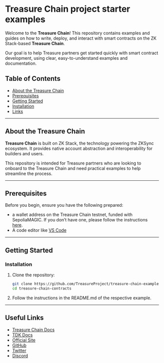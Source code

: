 # Treasure Chain project starter examples

Welcome to the **Treasure Chain**! This repository contains examples and guides on how to write, deploy, and interact with smart contracts on the ZK Stack-based **Treasure Chain**.

Our goal is to help Treasure partners get started quickly with smart contract development, using clear, easy-to-understand examples and documentation.

## Table of Contents

- [About the Treasure Chain](#about-the-treasure-chain)
- [Prerequisites](#prerequisites)
- [Getting Started](#getting-started)
- [Installation](#installation)
- [Links](#links)

---

## About the Treasure Chain

**Treasure Chain** is built on ZK Stack, the technology powering the ZKSync ecosystem. It provides native account abstraction and interoperability for builders and users.

This repository is intended for Treasure partners who are looking to onboard to the Treasure Chain and need practical examples to help streamline the process.

---

## Prerequisites

Before you begin, ensure you have the following prepared:
- a wallet address on the Treasure Chain testnet, funded with SepoliaMAGIC. If you don’t have one, please follow the instructions [here](#link-to-testnet-faucet-or-wallet-setup).
- A code editor like [VS Code](https://code.visualstudio.com/)


---

## Getting Started

### Installation

1. Clone the repository:

   ```bash
   git clone https://github.com/TreasureProject/treasure-chain-examples.git
   cd treasure-chain-contracts
   ```

2. Follow the instructions in the README.md of the respective example.

---

## Useful Links

- [Treasure Chain Docs](https://docs.zksync.io/build)
- [TDK Docs](https://docs.treasure.lol/tdk)
- [Official Site](https://treasure.lol/)
- [GitHub](https://github.com/TreasureProject)
- [Twitter](https://x.com/Treasure_DAO)
- [Discord](https://discord.com/invite/treasuredao)
